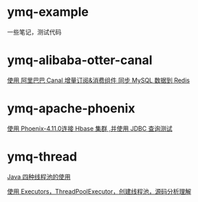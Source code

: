 # ymq-example

一些笔记，测试代码

# ymq-alibaba-otter-canal

[使用 阿里巴巴 Canal 增量订阅&消费组件 同步 MySQL 数据到 Redis](http://www.ymq.io/2017/08/28/canal-redis/)

# ymq-apache-phoenix

[使用 Phoenix-4.11.0连接 Hbase 集群 ,并使用 JDBC 查询测试](http://www.ymq.io/2017/09/20/Phoenix/)

# ymq-thread

[Java 四种线程池的使用](http://www.ymq.io/2017/10/11/Four-thread-pools/)

[使用 Executors，ThreadPoolExecutor，创建线程池，源码分析理解](http://www.ymq.io/2017/10/11/Thread-Executors/)